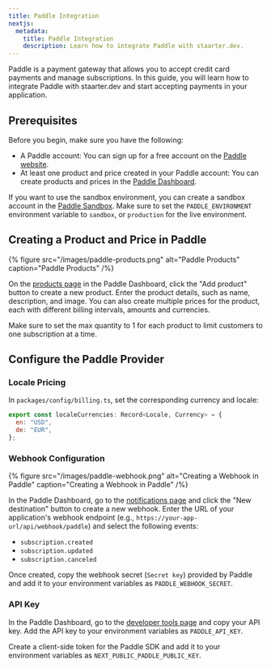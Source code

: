 ```yaml
---
title: Paddle Integration
nextjs:
  metadata:
    title: Paddle Integration
    description: Learn how to integrate Paddle with staarter.dev.
---
```


Paddle is a payment gateway that allows you to accept credit card payments and manage subscriptions. In this guide, you will learn how to integrate Paddle with staarter.dev and start accepting payments in your application.

## Prerequisites

Before you begin, make sure you have the following:

- A Paddle account: You can sign up for a free account on the [Paddle website](https://paddle.com).
- At least one product and price created in your Paddle account: You can create products and prices in the [Paddle Dashboard](https://vendors.paddle.com/products-v2).

If you want to use the sandbox environment, you can create a sandbox account in the [Paddle Sandbox](https://sandbox-vendors.paddle.com). Make sure to set the `PADDLE_ENVIRONMENT` environment variable to `sandbox`, or `production` for the live environment.

## Creating a Product and Price in Paddle

{% figure src="/images/paddle-products.png" alt="Paddle Products" caption="Paddle Products" /%}

On the [products page](https://vendors.paddle.com/products-v2) in the Paddle Dashboard, click the "Add product" button to create a new product. Enter the product details, such as name, description, and image. You can also create multiple prices for the product, each with different billing intervals, amounts and currencies.

Make sure to set the max quantity to 1 for each product to limit customers to one subscription at a time.

## Configure the Paddle Provider

### Locale Pricing

In `packages/config/billing.ts`, set the corresponding currency and locale:

```javascript
export const localeCurrencies: Record<Locale, Currency> = {
  en: "USD",
  de: "EUR",
};
```

### Webhook Configuration

{% figure src="/images/paddle-webhook.png" alt="Creating a Webhook in Paddle" caption="Creating a Webhook in Paddle" /%}

In the Paddle Dashboard, go to the [notifications page](https://vendors.paddle.com/notifications) and click the "New destination" button to create a new webhook. Enter the URL of your application's webhook endpoint (e.g., `https://your-app-url/api/webhook/paddle`) and select the following events:

- `subscription.created`
- `subscription.updated`
- `subscription.canceled`

Once created, copy the webhook secret (`Secret key`) provided by Paddle and add it to your environment variables as `PADDLE_WEBHOOK_SECRET`.

### API Key

In the Paddle Dashboard, go to the [developer tools page](https://vendors.paddle.com/authentication-v2) and copy your API key. Add the API key to your environment variables as `PADDLE_API_KEY`.

Create a client-side token for the Paddle SDK and add it to your environment variables as `NEXT_PUBLIC_PADDLE_PUBLIC_KEY`.
